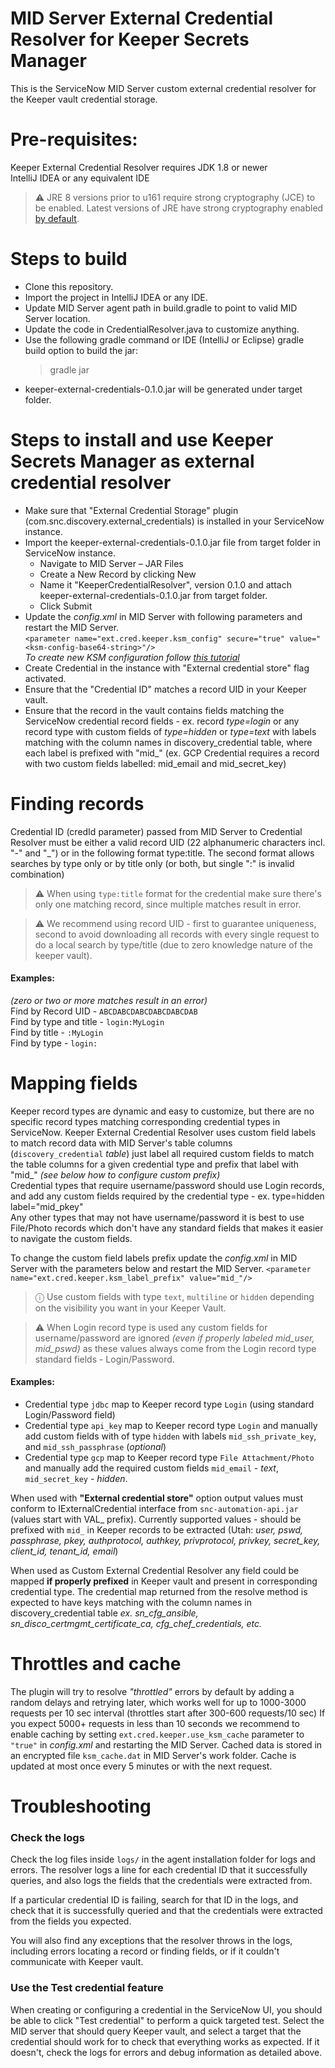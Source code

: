 # MID Server External Credential Resolver for Keeper Secrets Manager
This is the ServiceNow MID Server custom external credential resolver for the Keeper vault credential storage.

# Pre-requisites:
Keeper External Credential Resolver requires JDK 1.8 or newer  
IntelliJ IDEA or any equivalent IDE

> ⚠️ JRE 8 versions prior to u161 require strong cryptography (JCE) to be enabled.
Latest versions of JRE have strong cryptography enabled [by default](https://bugs.openjdk.java.net/browse/JDK-8170157).

# Steps to build
* Clone this repository.
* Import the project in IntelliJ IDEA or any IDE.
* Update MID Server agent path in build.gradle to point to valid MID Server location.
* Update the code in CredentialResolver.java to customize anything.
* Use the following gradle command or IDE (IntelliJ or Eclipse) gradle build option to build the jar:
  > gradle jar  
* keeper-external-credentials-0.1.0.jar will be generated under target folder.

# Steps to install and use Keeper Secrets Manager as external credential resolver

* Make sure that "External Credential Storage" plugin (com.snc.discovery.external_credentials) is installed in your ServiceNow instance.
* Import the keeper-external-credentials-0.1.0.jar file from target folder in ServiceNow instance.
    - Navigate to MID Server – JAR Files
    - Create a New Record by clicking New
    - Name it "KeeperCredentialResolver", version 0.1.0 and attach keeper-external-credentials-0.1.0.jar from target folder.
    - Click Submit
* Update the _config.xml_ in MID Server with following parameters and restart the MID Server.  
  `<parameter name="ext.cred.keeper.ksm_config" secure="true" value="<ksm-config-base64-string>"/>`  
  _To create new KSM configuration follow [this tutorial](https://docs.keeper.io/secrets-manager/secrets-manager/about/secrets-manager-configuration#creating-a-secrets-manager-configuration)_
* Create Credential in the instance with "External credential store" flag activated.
* Ensure that the "Credential ID" matches a record UID in your Keeper vault.
* Ensure that the record in the vault contains fields matching the ServiceNow credential record fields - ex. record _type=login_ or any record type with custom fields of _type=hidden_ or _type=text_ with labels matching with the column names in discovery_credential table, where each label is prefixed with  "mid_" (ex. GCP Credential requires a record with two custom fields labelled: mid_email and mid_secret_key)

# Finding records
Credential ID (credId parameter) passed from MID Server to Credential Resolver must be either a valid record UID (22 alphanumeric characters incl. "-" and "_") or in the following format type:title. The second format allows searches by type only or by title only (or both, but single ":" is invalid combination)
> ⚠️ When using `type:title` format for the credential make sure there's only one matching record, since multiple matches result in error.

> ⚠️ We recommend using record UID - first to guarantee uniqueness, second to avoid downloading all records with every single request to do a local search by type/title (due to zero knowledge nature of the keeper vault).

#### Examples:
_(zero or two or more matches result in an error)_  
Find by Record UID - `ABCDABCDABCDABCDABCDAB`  
Find by type and title - `login:MyLogin`  
Find by title - `:MyLogin`  
Find by type - `login:`

# Mapping fields
Keeper record types are dynamic and easy to customize, but there are no specific record types matching corresponding credential types in ServiceNow. Keeper External Credential Resolver uses custom field labels to match record data with MID Server's table columns (`discovery_credential` _table_) just label all required custom fields to match the table columns for a given credential type and prefix that label with "mid_" _(see below how to configure custom prefix)_  
Credential types that require username/password should use Login records, and add any custom fields required by the credential type - ex. type=hidden label="mid_pkey"  
Any other types that may not have username/password it is best to use File/Photo records which don't have any standard fields that makes it easier to navigate the custom fields.  

To change the custom field labels prefix update the _config.xml_ in MID Server with the parameters below and restart the MID Server.
  `<parameter name="ext.cred.keeper.ksm_label_prefix" value="mid_"/>`

> ️ⓘ Use custom fields with type `text`, `multiline` or `hidden` depending on the visibility you want in your Keeper Vault.

> ⚠️ When Login record type is used any custom fields for username/password are ignored _(even if properly labeled mid_user, mid_pswd)_ as these values always come from the Login record type standard fields - Login/Password.

#### Examples:  
 + Credential type `jdbc` map to Keeper record type `Login` (using standard Login/Password field)
 + Credential type `api_key` map to Keeper record type `Login` and manually add custom fields with of type `hidden` with labels `mid_ssh_private_key`, and `mid_ssh_passphrase` (_optional_)
 + Credential type `gcp` map to Keeper record type `File Attachment/Photo` and manually add the required custom fields `mid_email` - _text_, `mid_secret_key` - _hidden_.   

When used with **"External credential store"** option output values must conform to IExternalCredential interface from `snc-automation-api.jar` (values start with VAL_ prefix).
Currently supported values - should be prefixed with `mid_` in Keeper records to be extracted (Utah: _user, pswd, passphrase, pkey, authprotocol, authkey, privprotocol, privkey, secret_key, client_id, tenant_id, email_)

When used as Custom External Credential Resolver any field could be mapped **if properly prefixed** in Keeper vault and present in corresponding credential type. 
The credential map returned from the resolve method is expected to have keys matching with the column names in discovery_credential table _ex. sn_cfg_ansible, sn_disco_certmgmt_certificate_ca, cfg_chef_credentials, etc._

# Throttles and cache
The plugin will try to resolve _"throttled"_ errors by default by adding a random delays and retrying later, which works well for up to 1000-3000 requests per 10 sec interval (throttles start after 300-600 requests/10 sec) If you expect 5000+ requests in less than 10 seconds we recommend to enable caching by setting `ext.cred.keeper.use_ksm_cache` parameter to `"true"` in _config.xml_ and restarting the MID Server. Cached data is stored in an encrypted file `ksm_cache.dat` in MID Server's work folder. Cache is updated at most once every 5 minutes or with the next request.

# Troubleshooting
### Check the logs
Check the log files inside `logs/` in the agent installation folder for logs and errors. The resolver logs a line for each credential ID that it successfully queries, and also logs the fields that the credentials were extracted from.

If a particular credential ID is failing, search for that ID in the logs, and check that it is successfully queried and that the credentials were extracted from the fields you expected.

You will also find any exceptions that the resolver throws in the logs, including errors locating a record or finding fields, or if it couldn't communicate with Keeper vault.

### Use the Test credential feature
When creating or configuring a credential in the ServiceNow UI, you should be able to click "Test credential" to perform a quick targeted test. Select the MID server that should query Keeper vault, and select a target that the credential should work for to check that everything works as expected. If it doesn't, check the logs for errors and debug information as detailed above.
